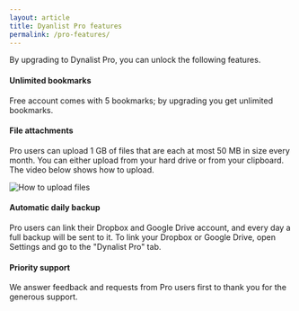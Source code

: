 ```yaml
---
layout: article
title: Dyanlist Pro features
permalink: /pro-features/
---
```


By upgrading to Dynalist Pro, you can unlock the following features.

#### Unlimited bookmarks

Free account comes with 5 bookmarks; by upgrading you get unlimited bookmarks.

#### File attachments

Pro users can upload 1 GB of files that are each at most 50 MB in size every month. You can either upload from your hard drive or from your clipboard. The video below shows how to upload.

![How to upload files](http://i.imgur.com/D2EI1EG.gif)

#### Automatic daily backup

Pro users can link their Dropbox and Google Drive account, and every day a full backup will be sent to it. To link your Dropbox or Google Drive, open Settings and go to the "Dynalist Pro" tab.

#### Priority support

We answer feedback and requests from Pro users first to thank you for the generous support.